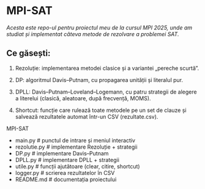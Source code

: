 # MPI-SAT
_Acesta este repo-ul pentru proiectul meu de la cursul MPI 2025, unde am studiat și implementat câteva metode de rezolvare a problemei SAT._
## Ce găsești:
1. Rezoluție: implementarea metodei clasice și a variantei „pereche scurtă”.

2. DP: algoritmul Davis–Putnam, cu propagarea unității și literalul pur.

3. DPLL: Davis–Putnam–Loveland–Logemann, cu patru strategii de alegere a literelui (clasică, aleatoare, după frecvență, MOMS).

4. Shortcut: funcție care rulează toate metodele pe un set de clauze și salvează rezultatele automat într-un CSV (rezultate.csv).

MPI-SAT
- main.py           # punctul de intrare și meniul interactiv
- rezolutie.py      # implementare Rezoluție + strategii
- DP.py             # implementare Davis–Putnam
- DPLL.py           # implementare DPLL + strategii
- utile.py          # funcții ajutătoare (clear, citire, shortcut)
- logger.py         # scrierea rezultatelor în CSV
- README.md         # documentația proiectului